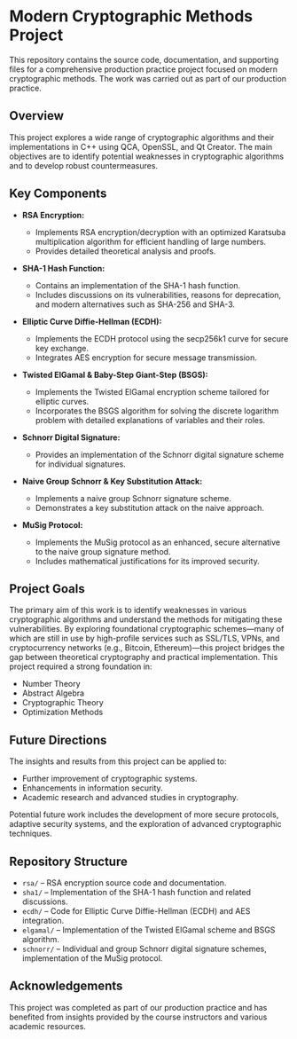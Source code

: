 # Modern Cryptographic Methods Project

This repository contains the source code, documentation, and supporting files for a comprehensive production practice project focused on modern cryptographic methods. The work was carried out as part of our production practice.

## Overview

This project explores a wide range of cryptographic algorithms and their implementations in C++ using QCA, OpenSSL, and Qt Creator. The main objectives are to identify potential weaknesses in cryptographic algorithms and to develop robust countermeasures.

## Key Components

- **RSA Encryption:**  
  - Implements RSA encryption/decryption with an optimized Karatsuba multiplication algorithm for efficient handling of large numbers.
  - Provides detailed theoretical analysis and proofs.
  
- **SHA-1 Hash Function:**  
  - Contains an implementation of the SHA-1 hash function.
  - Includes discussions on its vulnerabilities, reasons for deprecation, and modern alternatives such as SHA-256 and SHA-3.
  
- **Elliptic Curve Diffie-Hellman (ECDH):**  
  - Implements the ECDH protocol using the secp256k1 curve for secure key exchange.
  - Integrates AES encryption for secure message transmission.
  
- **Twisted ElGamal & Baby-Step Giant-Step (BSGS):**  
  - Implements the Twisted ElGamal encryption scheme tailored for elliptic curves.
  - Incorporates the BSGS algorithm for solving the discrete logarithm problem with detailed explanations of variables and their roles.
  
- **Schnorr Digital Signature:**  
  - Provides an implementation of the Schnorr digital signature scheme for individual signatures.
  
- **Naive Group Schnorr & Key Substitution Attack:**  
  - Implements a naive group Schnorr signature scheme.
  - Demonstrates a key substitution attack on the naive approach.
  
- **MuSig Protocol:**  
  - Implements the MuSig protocol as an enhanced, secure alternative to the naive group signature method.
  - Includes mathematical justifications for its improved security.

## Project Goals

The primary aim of this work is to identify weaknesses in various cryptographic algorithms and understand the methods for mitigating these vulnerabilities. By exploring foundational cryptographic schemes—many of which are still in use by high-profile services such as SSL/TLS, VPNs, and cryptocurrency networks (e.g., Bitcoin, Ethereum)—this project bridges the gap between theoretical cryptography and practical implementation. This project required a strong foundation in:
- Number Theory
- Abstract Algebra
- Cryptographic Theory
- Optimization Methods

## Future Directions

The insights and results from this project can be applied to:
- Further improvement of cryptographic systems.
- Enhancements in information security.
- Academic research and advanced studies in cryptography.

Potential future work includes the development of more secure protocols, adaptive security systems, and the exploration of advanced cryptographic techniques.

## Repository Structure

- `rsa/` – RSA encryption source code and documentation.
- `sha1/` – Implementation of the SHA-1 hash function and related discussions.
- `ecdh/` – Code for Elliptic Curve Diffie-Hellman (ECDH) and AES integration.
- `elgamal/` – Implementation of the Twisted ElGamal scheme and BSGS algorithm.
- `schnorr/` – Individual and group Schnorr digital signature schemes, implementation of the MuSig protocol.


## Acknowledgements

This project was completed as part of our production practice and has benefited from insights provided by the course instructors and various academic resources.

